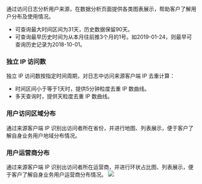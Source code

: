 通过访问日志分析用户来源，在数据分析页面提供各类图表展示，帮助客户了解用户分布及使用情况。
- 可查询最大时间区间为31天，历史数据保留90天。
- 可查询最早历史时间为从本月往前推3个月的1号。如2019-01-24，则最早可查询历史记录为2018-10-01。

### 独立 IP 访问数
独立 IP 访问数按指定时间周期，对日志中访问来源客户端 IP 去重计算：
- 时间区间小于等于1天时，提供5分钟粒度去重 IP 数曲线。
- 多天查询时，提供天粒度去重 IP 数曲线。

### 用户访问区域分布
通过来源客户端 IP 识别出访问者所在省份，并进行地图、列表展示，便于客户了解自身业务用户地域分布情况。

### 用户运营商分布
通过来源客户端 IP 识别出访问者所在运营商，并进行环状占比图、列表展示，便于客户了解自身业务用户运营商分布情况。
![](https://main.qcloudimg.com/raw/eb7b45eb5458a5f6e9db70dfa9227c5c.png)
